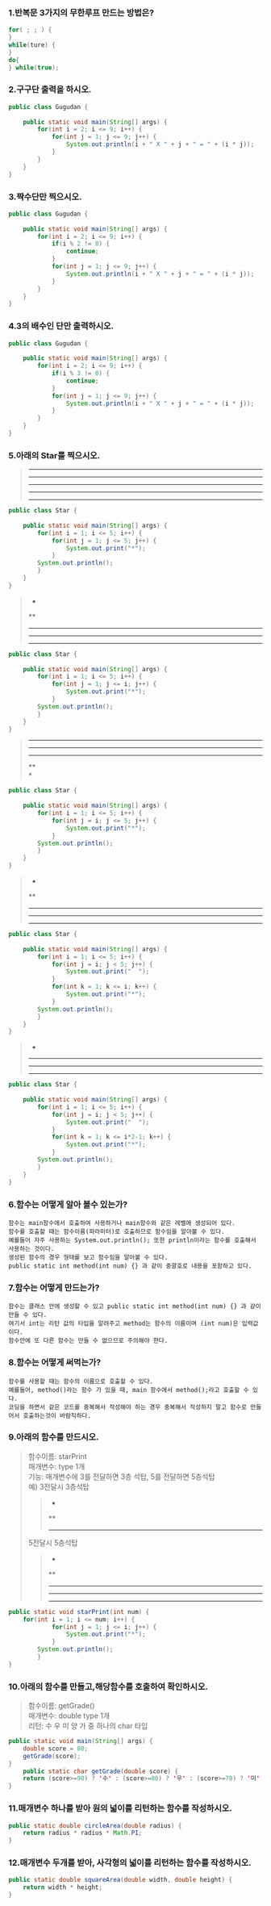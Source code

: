### 1.반복문 3가지의 무한루프 만드는 방법은?
```java
for( ; ; ) {
}
while(ture) {
}
do{
} while(true);
```
### 2.구구단 출력을 하시오.
```java
public class Gugudan {
	
	public static void main(String[] args) {
		for(int i = 2; i <= 9; i++) {
			for(int j = 1; j <= 9; j++) {
				System.out.println(i + " X " + j + " = " + (i * j));
			}
		}
	}
}
```
### 3.짝수단만 찍으시오.
```java
public class Gugudan {
	
	public static void main(String[] args) {
		for(int i = 2; i <= 9; i++) {
			if(i % 2 != 0) {
				continue;
			}
			for(int j = 1; j <= 9; j++) {
				System.out.println(i + " X " + j + " = " + (i * j));
			}
		}
	}
}
```
### 4.3의 배수인 단만 출력하시오.
```java
public class Gugudan {
	
	public static void main(String[] args) {
		for(int i = 2; i <= 9; i++) {
			if(i % 3 != 0) {
				continue;			
			}
			for(int j = 1; j <= 9; j++) {
				System.out.println(i + " X " + j + " = " + (i * j));
			}
		}
	}
}
```
### 5.아래의 Star를 찍으시오.

>*****  
>*****  
>*****  
>*****  
>*****  
```java
public class Star {
	
	public static void main(String[] args) {
		for(int i = 1; i <= 5; i++) {
			for(int j = 1; j <= 5; j++) {
				System.out.print("*");
			}
		System.out.println();
		}
	}
}
```
		
>*  
>**  
>***  
>****  
>*****  
```java
public class Star {
	
	public static void main(String[] args) {
		for(int i = 1; i <= 5; i++) {
			for(int j = 1; j <= i; j++) {
				System.out.print("*");
			}
		System.out.println();
		}
	}
}
```	
>*****  
>****  
>***  
>**  
>*  
```java
public class Star {
	
	public static void main(String[] args) {
		for(int i = 1; i <= 5; i++) {
			for(int j = i; j <= 5; j++) {
				System.out.print("*");
			}
		System.out.println();
		}
	}
}
```
>    *  
>   **  
>  ***  
> ****  
>*****  
```java
public class Star {
	
	public static void main(String[] args) {
		for(int i = 1; i <= 5; i++) {
			for(int j = i; j < 5; j++) {
				System.out.print("  ");
			}
			for(int k = 1; k <= i; k++) {
				System.out.print("*");
			}
		System.out.println();
		}
	}	
}
```	

>   *  
>  ***  
> *****  
>*******   
```java
public class Star {
	
	public static void main(String[] args) {
		for(int i = 1; i <= 5; i++) {
			for(int j = i; j < 5; j++) {
				System.out.print("  ");
			}
			for(int k = 1; k <= i*2-1; k++) {
				System.out.print("*");
			}
		System.out.println();
		}
	}		
}
```

### 6.함수는 어떻게 알아 볼수 있는가?

	함수는 main함수에서 호출하여 사용하거나 main함수와 같은 레벨에 생성되어 있다.
	함수를 호출할 때는 함수이름(파라미터)로 호출하므로 함수임을 알아볼 수 있다.
	예를들어 자주 사용하는 System.out.println(); 또한 println이라는 함수를 호출해서 사용하는 것이다.
	생성된 함수의 경우 형태를 보고 함수임을 알아볼 수 있다.
	public static int method(int num) {} 과 같이 중괄호로 내용을 포함하고 있다.

### 7.함수는 어떻게 만드는가?

	함수는 클래스 안에 생성할 수 있고 public static int method(int num) {} 과 같이 만들 수 있다.
	여기서 int는 리턴 값의 타입을 알려주고 method는 함수의 이름이며 (int num)은 입력값이다.
	함수안에 또 다른 함수는 만들 수 없으므로 주의해야 한다.

### 8.함수는 어떻게 써먹는가?

	함수를 사용할 때는 함수의 이름으로 호출할 수 있다.
	예를들어, method()라는 함수 가 있을 때, main 함수에서 method();라고 호출할 수 있다.
	코딩을 하면서 같은 코드를 중복해서 작성해야 하는 경우 중복해서 작성하지 말고 함수로 만들어서 호출하는것이 바람직하다.

### 9.아래의 함수를 만드시오.
>함수이름: starPrint  
>매개변수: type 1개  
>기능: 매개변수에 3를 전달하면 3층 석탑, 5를 전달하면 5층석탑  
>예) 3전달시 3층석탑  
>>*  
>>**  
>>***  
>5전달시 5층석탑  
>>*  
>>**  
>>***  
>>****  
>>***** 
```java
public static void starPrint(int num) {
	for(int i = 1; i <= num; i++) {
			for(int j = 1; j <= i; j++) {
				System.out.print("*");
			}
		System.out.println();
		}
}
```
 
### 10.아래의 함수를 만들고,해당함수를 호출하여 확인하시오. 
>함수이름: getGrade()  
>매개변수: double type 1개  
>리턴: 수 우 미 양 가 중 하나의 char 타입  
```java
public static void main(String[] args) {
	double score = 80;
	getGrade(score);
}
	public static char getGrade(double score) {
	return (score>=90) ? '수' : (score>=80) ? '우' : (score>=70) ? '미' : (score>=60) ? '양' : '가';
}
```
### 11.매개변수 하나를 받아 원의 넓이를 리턴하는 함수를 작성하시오.
```java
public static double circleArea(double radius) {
	return radius * radius * Math.PI;
}
```
### 12.매개변수 두개를 받아, 사각형의 넓이를 리턴하는 함수를 작성하시오.

```java
public static double squareArea(double width, double height) {
	return width * height;
}
```
